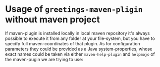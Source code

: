 # Usage of `greetings-maven-pligin` without maven project

If maven-plugin is installed locally in local maven repository
it's always possible to execute it from any folder at your file-system,
but you have to specify full maven-coordinates of that plugin.
As for configuration parameters they could be provided as a Java system-properties,
whose exact names could be taken via either `maven-help-plugin`
and `helpmojo` of the maven-pugin we are trying to use:


